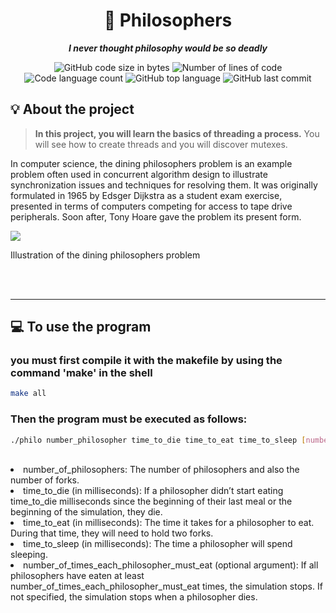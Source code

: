 <h1 align="center">
	📖 Philosophers
</h1>

<p align="center">
	<b><i>I never thought philosophy would be so deadly</i></b><br>
</p>

<p align="center">
	<img alt="GitHub code size in bytes" src="https://img.shields.io/github/languages/code-size/dspilleb/Philosophers?color=lightblue" />
	<img alt="Number of lines of code" src="https://img.shields.io/tokei/lines/github/dspilleb/Philosophers?color=critical" />
	<img alt="Code language count" src="https://img.shields.io/github/languages/count/dspilleb/Philosophers?color=yellow" />
	<img alt="GitHub top language" src="https://img.shields.io/github/languages/top/dspilleb/Philosophers?color=blue" />
	<img alt="GitHub last commit" src="https://img.shields.io/github/last-commit/dspilleb/Philosophers?color=green" />
</p>

## 💡 About the project

> __In this project, you will learn the basics of threading a process.__
>  You will see how to create threads and you will discover mutexes.

  In computer science, the dining philosophers problem is an example problem often used 
  in concurrent algorithm design to illustrate synchronization issues and techniques for resolving them.
It was originally formulated in 1965 by Edsger Dijkstra as a student exam exercise, presented in terms of computers competing for access to tape drive peripherals.
Soon after, Tony Hoare gave the problem its present form.

<a href=‘https://en.wikipedia.org/wiki/Dining_philosophers_problem#/media/File:An_illustration_of_the_dining_philosophers_problem.png’ align=“center”><img src=‘https://user-images.githubusercontent.com/59456000/198906008-4135d5d2-de53-4a8b-9c24-744181f04851.png’ width=‘275’ heigth=‘275’></img></a>
<p align=“center”>Illustration of the dining philosophers problem</p>
<br><br>

------------

## 💻 To use the program 
<h3>you must first compile it with the makefile by using the command 'make' in the shell</h3>

```bash
make all
```

<h3>Then the program must be executed as follows: </h3>

```bash
./philo number_philosopher time_to_die time_to_eat time_to_sleep [number_of_time_each_philosophers_must_eat]
```
<br>
<li>number_of_philosophers: The number of philosophers and also the number
of forks.</li>
<li>time_to_die (in milliseconds): If a philosopher didn’t start eating time_to_die
milliseconds since the beginning of their last meal or the beginning of the simulation, they die.</li>
<li>time_to_eat (in milliseconds): The time it takes for a philosopher to eat.
During that time, they will need to hold two forks.</li>
<li>time_to_sleep (in milliseconds): The time a philosopher will spend sleeping.</li>
<li>number_of_times_each_philosopher_must_eat (optional argument): If all
philosophers have eaten at least number_of_times_each_philosopher_must_eat
times, the simulation stops. If not specified, the simulation stops when a
philosopher dies.</li>
